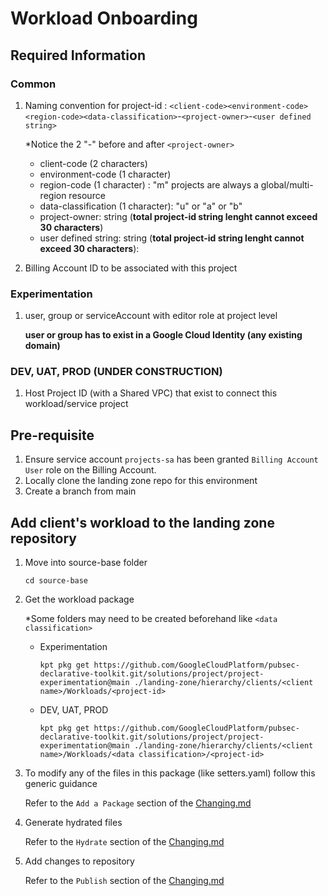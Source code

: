 # Workload Onboarding

## Required Information
### Common

1. Naming convention for project-id : `<client-code><environment-code><region-code><data-classification>`-`<project-owner>`-`<user defined string>`

    *Notice the 2 "-" before and after `<project-owner>`
    - client-code (2 characters)
    - environment-code (1 character)
    - region-code (1 character) : "m" projects are always a global/multi-region resource
    - data-classification (1 character): "u" or "a" or "b"
    - project-owner: string (**total project-id string lenght cannot exceed 30 characters**)
    - user defined string: string (**total project-id string lenght cannot exceed 30 characters**):
    
1. Billing Account ID to be associated with this project

### Experimentation

1. user, group or serviceAccount with editor role at project level
  
    **user or group has to exist in a Google Cloud Identity (any existing domain)**


### DEV, UAT, PROD (UNDER CONSTRUCTION)

1. Host Project ID (with a Shared VPC) that exist to connect this workload/service project

## Pre-requisite

1. Ensure service account `projects-sa` has been granted `Billing Account User` role on the Billing Account.
1. Locally clone the landing zone repo for this environment
1. Create a branch from main

## Add client's workload to the landing zone repository

1. Move into source-base folder
    ```
    cd source-base
    ```
1. Get the workload package
    
    *Some folders may need to be created beforehand like `<data classification>`
    - Experimentation
      ```
      kpt pkg get https://github.com/GoogleCloudPlatform/pubsec-declarative-toolkit.git/solutions/project/project-experimentation@main ./landing-zone/hierarchy/clients/<client name>/Workloads/<project-id>
      ```

    - DEV, UAT, PROD
      ```
      kpt pkg get https://github.com/GoogleCloudPlatform/pubsec-declarative-toolkit.git/solutions/project/project-experimentation@main ./landing-zone/hierarchy/clients/<client name>/Workloads/<data classification>/<project-id>
      ```

1. To modify any of the files in this package (like setters.yaml) follow this generic guidance
  
    Refer to the `Add a Package` section of the [Changing.md](Changing.md)

1. Generate hydrated files

    Refer to the `Hydrate` section of the [Changing.md](Changing.md)

1. Add changes to repository
    
    Refer to the `Publish` section of the [Changing.md](Changing.md)